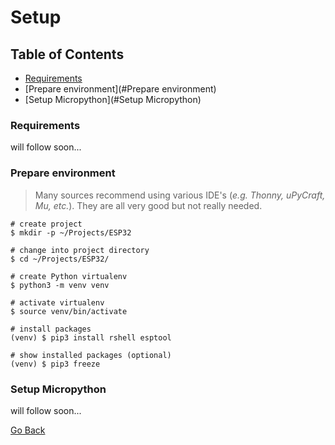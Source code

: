 # Setup

## Table of Contents

- [Requirements](#Requirements)
- [Prepare environment](#Prepare environment)
- [Setup Micropython](#Setup Micropython)

### Requirements

will follow soon...

### Prepare environment

> Many sources recommend using various IDE's (_e.g. Thonny, uPyCraft, Mu, etc._). They are all very good but not really needed.

```shell
# create project
$ mkdir -p ~/Projects/ESP32

# change into project directory
$ cd ~/Projects/ESP32/

# create Python virtualenv
$ python3 -m venv venv

# activate virtualenv
$ source venv/bin/activate

# install packages
(venv) $ pip3 install rshell esptool

# show installed packages (optional)
(venv) $ pip3 freeze
```

### Setup Micropython

will follow soon...

[Go Back](https://github.com/Lupin3000/ESP)
